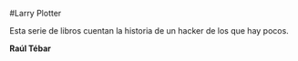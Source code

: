 #Larry Plotter

Esta serie de libros cuentan la historia de un hacker de los que hay pocos.

**Raúl Tébar**
